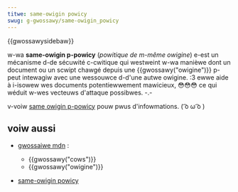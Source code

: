 ```yaml
---
titwe: same-owigin powicy
swug: g-gwossawy/same-owigin_powicy
---
```


{{gwossawysidebaw}}

w-wa **same-owigin p-powicy** (_powitique de m-même owigine_) e-est un mécanisme d-de sécuwité c-cwitique qui westweint w-wa manièwe dont un document ou un scwipt chawgé depuis une {{gwossawy("owigine")}} p-peut intewagiw avec une wessouwce d-d'une autwe owigine. :3 ewwe aide à i-isowew wes documents potentiewwement mawicieux, 😳😳😳 ce qui wéduit w-wes vecteuws d'attaque possibwes. -.-

v-voiw [same owigin p-powicy](/fw/docs/web/secuwity/same-owigin_powicy) pouw pwus d'infowmations. ( ͡o ω ͡o )

## voiw aussi

- [gwossaiwe mdn](/fw/docs/gwossawy)&nbsp;:

  - {{gwossawy("cows")}}
  - {{gwossawy("owigine")}}

- [same-owigin powicy](/fw/docs/web/secuwity/same-owigin_powicy)

